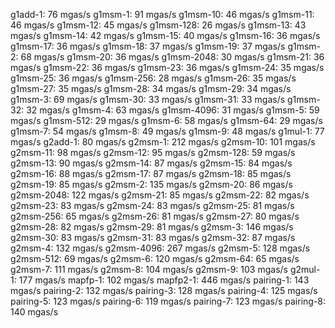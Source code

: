 g1add-1: 76 mgas/s
g1msm-1: 91 mgas/s
g1msm-10: 46 mgas/s
g1msm-11: 46 mgas/s
g1msm-12: 45 mgas/s
g1msm-128: 26 mgas/s
g1msm-13: 43 mgas/s
g1msm-14: 42 mgas/s
g1msm-15: 40 mgas/s
g1msm-16: 36 mgas/s
g1msm-17: 36 mgas/s
g1msm-18: 37 mgas/s
g1msm-19: 37 mgas/s
g1msm-2: 68 mgas/s
g1msm-20: 36 mgas/s
g1msm-2048: 30 mgas/s
g1msm-21: 36 mgas/s
g1msm-22: 36 mgas/s
g1msm-23: 36 mgas/s
g1msm-24: 35 mgas/s
g1msm-25: 36 mgas/s
g1msm-256: 28 mgas/s
g1msm-26: 35 mgas/s
g1msm-27: 35 mgas/s
g1msm-28: 34 mgas/s
g1msm-29: 34 mgas/s
g1msm-3: 69 mgas/s
g1msm-30: 33 mgas/s
g1msm-31: 33 mgas/s
g1msm-32: 32 mgas/s
g1msm-4: 63 mgas/s
g1msm-4096: 31 mgas/s
g1msm-5: 59 mgas/s
g1msm-512: 29 mgas/s
g1msm-6: 58 mgas/s
g1msm-64: 29 mgas/s
g1msm-7: 54 mgas/s
g1msm-8: 49 mgas/s
g1msm-9: 48 mgas/s
g1mul-1: 77 mgas/s
g2add-1: 80 mgas/s
g2msm-1: 212 mgas/s
g2msm-10: 101 mgas/s
g2msm-11: 98 mgas/s
g2msm-12: 95 mgas/s
g2msm-128: 59 mgas/s
g2msm-13: 90 mgas/s
g2msm-14: 87 mgas/s
g2msm-15: 84 mgas/s
g2msm-16: 88 mgas/s
g2msm-17: 87 mgas/s
g2msm-18: 85 mgas/s
g2msm-19: 85 mgas/s
g2msm-2: 135 mgas/s
g2msm-20: 86 mgas/s
g2msm-2048: 122 mgas/s
g2msm-21: 85 mgas/s
g2msm-22: 82 mgas/s
g2msm-23: 83 mgas/s
g2msm-24: 83 mgas/s
g2msm-25: 81 mgas/s
g2msm-256: 65 mgas/s
g2msm-26: 81 mgas/s
g2msm-27: 80 mgas/s
g2msm-28: 82 mgas/s
g2msm-29: 81 mgas/s
g2msm-3: 146 mgas/s
g2msm-30: 83 mgas/s
g2msm-31: 83 mgas/s
g2msm-32: 87 mgas/s
g2msm-4: 132 mgas/s
g2msm-4096: 267 mgas/s
g2msm-5: 128 mgas/s
g2msm-512: 69 mgas/s
g2msm-6: 120 mgas/s
g2msm-64: 65 mgas/s
g2msm-7: 111 mgas/s
g2msm-8: 104 mgas/s
g2msm-9: 103 mgas/s
g2mul-1: 177 mgas/s
mapfp-1: 102 mgas/s
mapfp2-1: 446 mgas/s
pairing-1: 143 mgas/s
pairing-2: 132 mgas/s
pairing-3: 128 mgas/s
pairing-4: 125 mgas/s
pairing-5: 123 mgas/s
pairing-6: 119 mgas/s
pairing-7: 123 mgas/s
pairing-8: 140 mgas/s
